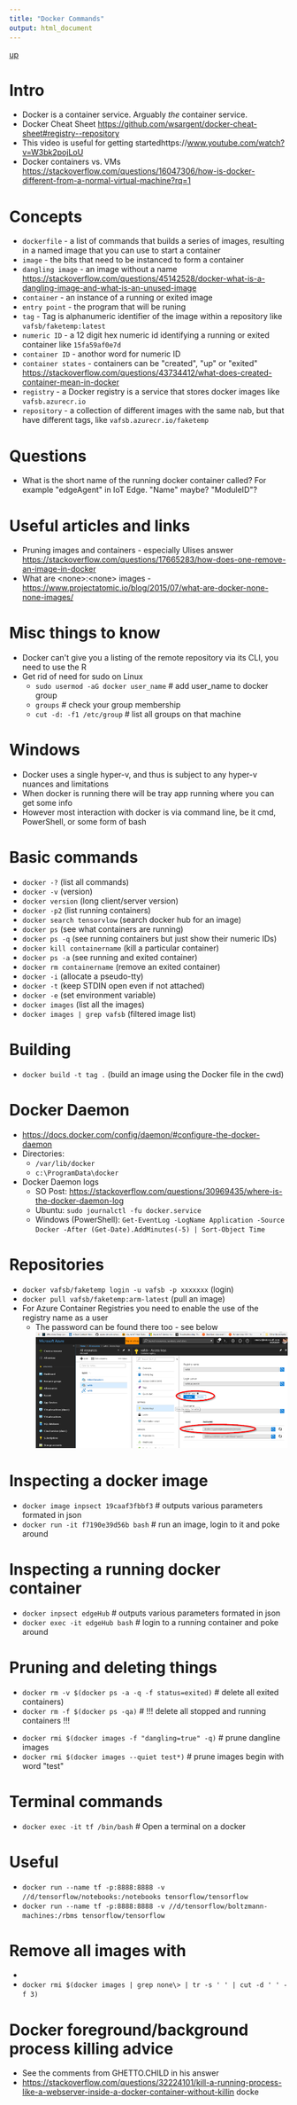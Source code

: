```yaml
---
title: "Docker Commands"
output: html_document
---
```

[up](https://mikewise2718.github.io/markdowndocs/)

# Intro
- Docker is a container service. Arguably *the* container service.
- Docker Cheat Sheet https://github.com/wsargent/docker-cheat-sheet#registry--repository
- This video is useful for getting startedhttps://www.youtube.com/watch?v=W3bk2pojLoU
- Docker containers vs. VMs https://stackoverflow.com/questions/16047306/how-is-docker-different-from-a-normal-virtual-machine?rq=1

# Concepts
* `dockerfile` - a list of commands that builds a series of images, resulting in a named image that you can use to start a container
* `image` - the bits that need to be instanced to form a container
* `dangling image` - an image without a name https://stackoverflow.com/questions/45142528/docker-what-is-a-dangling-image-and-what-is-an-unused-image
* `container` - an instance of a running or exited image
* `entry point` - the program that will be runing
* `tag` - Tag is alphanumeric identifier of the image within a repository like `vafsb/faketemp:latest`
* `numeric ID` - a 12 digit hex numeric id identifying a running or exited container like `15fa59af0e7d` 
* `container ID` - anothor word for numeric ID
* `container states` - containers can be "created", "up" or "exited" https://stackoverflow.com/questions/43734412/what-does-created-container-mean-in-docker
* `registry` - a Docker registry is a service that stores docker images like `vafsb.azurecr.io`
* `repository` - a collection of different images with the same nab, but that have different tags, like `vafsb.azurecr.io/faketemp`

# Questions
* What is the short name of the running docker container called? For example "edgeAgent" in IoT Edge. "Name" maybe? "ModuleID"?


# Useful articles and links
* Pruning images and containers - especially Ulises answer https://stackoverflow.com/questions/17665283/how-does-one-remove-an-image-in-docker
* What are \<none\>:\<none\> images - https://www.projectatomic.io/blog/2015/07/what-are-docker-none-none-images/

# Misc things to know
- Docker can't give you a listing of the remote repository via its CLI, you need to use the R
- Get rid of need for sudo on Linux
   -  `sudo usermod -aG docker user_name`  # add user_name to docker group
   -  `groups`                             # check your group membership
   -  `cut -d: -f1 /etc/group`             # list all groups on that machine 

# Windows
- Docker uses a single hyper-v, and thus is subject to any hyper-v nuances and limitations
- When docker is running there will be tray app running where you can get some info
- However most interaction with docker is via command line, be it cmd, PowerShell, or some form of bash
 
 # Basic commands
* `docker -?`                    (list all commands)
* `docker -v`                    (version)
* `docker version`               (long client/server version)
* `docker -p2`                   (list running containers)
* `docker search tensorvlow`     (search docker hub for an image)
* `docker ps`                    (see what containers are running)
* `docker ps -q`                 (see running containers but just show their numeric IDs)
* `docker kill containername`    (kill a particular container)
* `docker ps -a`                 (see running and exited container)
* `docker rm containername`      (remove an exited container)
* `docker -i`                    (allocate a pseudo-tty)
* `docker -t`                    (keep STDIN open even if not attached)
* `docker -e`                    (set environment variable)
* `docker images`                (list all the images)
* `docker images | grep vafsb`   (filtered image list)

# Building
* `docker build -t tag .` (build an image using the Docker file in the cwd)


# Docker Daemon
- https://docs.docker.com/config/daemon/#configure-the-docker-daemon
- Directories:
    - `/var/lib/docker`
    - `c:\ProgramData\docker`
- Docker Daemon logs
    - SO Post: https://stackoverflow.com/questions/30969435/where-is-the-docker-daemon-log 
    - Ubuntu: `sudo journalctl -fu docker.service`
    - Windows (PowerShell): `Get-EventLog -LogName Application -Source Docker -After (Get-Date).AddMinutes(-5) | Sort-Object Time`

# Repositories
* `docker vafsb/faketemp login -u vafsb -p xxxxxxx`   (login)
* `docker pull vafsb/faketemp:arm-latest` (pull an image)
* For Azure Container Registries you need to enable the use of the registry name as a user
   * The password can be found there too - see below<br>
   ![acr](AzureContainerRegistrySettings.png)

# Inspecting a docker image
* `docker image inpsect 19caaf3fbbf3`   # outputs various parameters formated in json
* `docker run -it f7190e39d56b bash`         # run an image, login to it and poke around


# Inspecting a running docker container
* `docker inpsect edgeHub`        # outputs various parameters formated in json
* `docker exec -it edgeHub bash`  # login to a running container and poke around

# Pruning and deleting things
* `docker rm -v $(docker ps -a -q -f status=exited)`  # delete all exited containers)
* `docker rm -f $(docker ps -qa)`                     # !!! delete all stopped and running containers !!!
- `docker rmi $(docker images -f "dangling=true" -q)` # prune dangline images             
- `docker rmi $(docker images --quiet test*)`         # prune images begin with word "test"

# Terminal commands
* `docker exec -it tf /bin/bash`  # Open a terminal on a docker

# Useful 
* `docker run --name tf -p:8888:8888 -v //d/tensorflow/notebooks:/notebooks tensorflow/tensorflow`
* `docker run --name tf -p:8888:8888 -v //d/tensorflow/boltzmann-machines:/rbms tensorflow/tensorflow`


# Remove all images with <none>
* 
* `docker rmi $(docker images | grep none\> | tr -s ' ' | cut -d ' ' -f 3)`

# Docker foreground/background process killing advice
- See the comments from GHETTO.CHILD in his answer
- https://stackoverflow.com/questions/32224101/kill-a-running-process-like-a-webserver-inside-a-docker-container-without-killin
docke